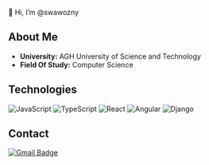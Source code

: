 👋 Hi, I’m @swawozny

## About Me
- **University:** AGH University of Science and Technology
- **Field Of Study:** Computer Science

## Technologies
![JavaScript](https://img.shields.io/badge/-JavaScript-000?&logo=JavaScript&logoColor=ddc508)
![TypeScript](https://img.shields.io/badge/-TypeScript-000?&logo=TypeScript&logoColor=ddc508)
![React](https://img.shields.io/badge/-React-000?&logo=React)
![Angular](https://img.shields.io/badge/-html-000?&logo=html)
![Django](https://img.shields.io/badge/-css-000?&logo=css)

## Contact

[![Gmail Badge](https://img.shields.io/badge/-mail-c14438?style=for-the-badge&logo=mail&logoColor=ffffff&style=flat-square)](mailto:sebastianwawozny@wp.pl) 
